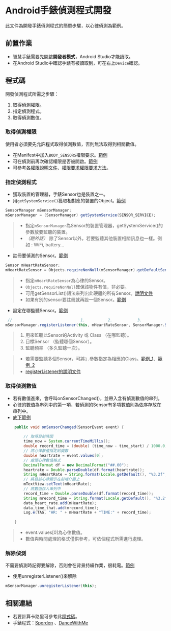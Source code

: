 # Android手錶偵測程式開發

此文件為開發手錶偵測程式的簡單步驟，以心律偵測為範例。

## 前置作業

* 智慧手錶需要先開啟**開發者模式**，Android Studio才能讀取。
* 在Android Studio中確認手錶有被讀取到，可在右上`Device`確認。

## 程式碼

開發偵測程式所需之步驟：
1. 取得偵測權限。
2. 指定偵測程式。
3. 取得偵測數值。

### 取得偵測權限

使用者必須要先允許程式取得偵測數值，否則無法取得到相關數值。

* 在Manifest中加入`BODY_SENSORS`權限要求。[範例](https://github.com/fujisawakazuhi/WatchDevelopmentConcept/blob/master/DancingWithMe/watchdancingsensor/src/main/AndroidManifest.xml#L5)
* 可在偵測前再次確認權限是否被開啟。[範例](https://github.com/fujisawakazuhi/WatchDevelopmentConcept/blob/c5402935eb3e21cd284d19122814363f153cb294/DancingWithMe/watchdancingsensor/src/main/java/im/fju/watchdancingsensor/MainActivity.java#L114)
* 可參考[各權限說明文件](https://developer.android.com/reference/android/Manifest.permission)、[權限要求權限要求方法](https://developer.android.com/training/articles/wear-permissions)。

### 指定偵測程式

* 獲取裝置的管理器，手錶Sensor也是裝置之一。
* 用`getSystemService()`獲取相對應的裝置的Object。[範例](https://github.com/fujisawakazuhi/WatchDevelopmentConcept/blob/c5402935eb3e21cd284d19122814363f153cb294/DancingWithMe/watchdancingsensor/src/main/java/im/fju/watchdancingsensor/MainActivity.java#L127)

```java
SensorManager mSensorManager;
mSensorManager = (SensorManager) getSystemService(SENSOR_SERVICE);
```

> * 指定`mSensorManager`為Sensor的裝置管理器，getSystemService()的參數放要監聽的裝置。
> * *（題外話）* 除了Sensor以外，若要監聽其他裝置相關訊息也一樣。例如 : WiFi, battery...
* 註冊要偵測的Sensor。[範例](https://github.com/fujisawakazuhi/WatchDevelopmentConcept/blob/c5402935eb3e21cd284d19122814363f153cb294/DancingWithMe/watchdancingsensor/src/main/java/im/fju/watchdancingsensor/MainActivity.java#L130)


```java
Sensor mHeartRateSensor;
mHeartRateSensor = Objects.requireNonNull(mSensorManager).getDefaultSensor(Sensor.TYPE_HEART_RATE);
```

> * 指定`mHeartRateSensor`為心律的Sensor。
> * `Objects.requireNonNull`確保該物件有值，非必要。
> * 可用getSensorList()語法來列出此硬體的所有Sensor。[說明文件](https://developer.android.com/reference/android/hardware/SensorManager#getSensorList(int))
> * 如果有別的sensor要註冊就再設一個Sensor。[範例](https://github.com/fujisawakazuhi/WatchDevelopmentConcept/blob/c5402935eb3e21cd284d19122814363f153cb294/DancingWithMe/watchdancingsensor/src/main/java/im/fju/watchdancingsensor/MainActivity.java#L137)

* 設定在哪監聽Sensor。[範例](https://github.com/fujisawakazuhi/WatchDevelopmentConcept/blob/c5402935eb3e21cd284d19122814363f153cb294/DancingWithMe/watchdancingsensor/src/main/java/im/fju/watchdancingsensor/MainActivity.java#L322)

```java
 //                              1.          2.           3.
mSensorManager.registerListener(this, mHeartRateSensor, SensorManager.SENSOR_DELAY_NORMAL);
```

> 1. 用來監聽此Sensor的Activity 或 Class （在哪監聽）。
> 2. 目標Sensor （監聽哪個Sensor）。
> 3. 監聽頻率 （多久監聽一次）。


> * 若需要監聽多個Sensor，可將`1.`參數指定為相應的Class。[範例_1](https://github.com/fujisawakazuhi/WatchDevelopmentConcept/blob/c5402935eb3e21cd284d19122814363f153cb294/DancingWithMe/watchdancingsensor/src/main/java/im/fju/watchdancingsensor/MainActivity.java#L162)、[範例_2](https://github.com/fujisawakazuhi/WatchDevelopmentConcept/blob/c5402935eb3e21cd284d19122814363f153cb294/DancingWithMe/watchdancingsensor/src/main/java/im/fju/watchdancingsensor/MainActivity.java#L191)
> * [registerListener的說明文件](https://developer.android.com/reference/android/hardware/SensorManager#registerListener(android.hardware.SensorListener,%20int,%20int))

### 取得偵測數值

* 若有數值進來，會呼叫onSensorChanged()，並帶入含有偵測數值的串列。
* 心律的數值為串列中的第一項，若偵測的Sensor有多項數值則為依序存放在串列中。
* [底下範例](https://github.com/fujisawakazuhi/WatchDevelopmentConcept/blob/c5402935eb3e21cd284d19122814363f153cb294/DancingWithMe/watchdancingsensor/src/main/java/im/fju/watchdancingsensor/MainActivity.java#L366)

```java
    public void onSensorChanged(SensorEvent event) {
        
        // 取得目前時間
        time_now = System.currentTimeMillis();
        double record_time = (double) (time_now - time_start) / 1000.0;
        // 將心律數值指定給變數
        double heartrate = event.values[0];
        // 處理心律數值格式
        DecimalFormat df = new DecimalFormat("##.00");
        heartrate = Double.parseDouble(df.format(heartrate));
        String mHeartRate = String.format(Locale.getDefault(), "%3.2f", heartrate);
        // 將目前心律顯示在前端介面上
        mTextView.setText(mHeartRate);
        // 將數值存入串列中
        record_time = Double.parseDouble(df.format(record_time));
        String mrecord_time = String.format(Locale.getDefault(), "%3.2f", record_time);
        data_heart_rate.add(mHeartRate);
        data_time_that.add(mrecord_time);
        Log.e(TAG, "HR: " + mHeartRate + "TIME:" + record_time);
        
    }
```
> * event.values[0]為心律數值。
> * 數值與時間處理的格式僅供參考，可依個程式所需進行處理。

### 解除偵測

不需要偵測時記得要解除，否則會在背景持續作業，很耗電。[範例](https://github.com/fujisawakazuhi/WatchDevelopmentConcept/blob/c5402935eb3e21cd284d19122814363f153cb294/DancingWithMe/watchdancingsensor/src/main/java/im/fju/watchdancingsensor/MainActivity.java#L335)

* 使用unregisterListener()來解除

```java
mSensorManager.unregisterListener(this);
```

## 相關連結
* 若要計算卡路里可參考此[程式碼](https://github.com/fujisawakazuhi/WatchDevelopmentConcept/blob/4be8f6c39728fdb823a922326b52146ec7733203/Sporden/watch/src/main/java/com/fjuim/watch/MainActivity.java#L1068)。
* 手錶程式：[Sporden](https://github.com/fujisawakazuhi/WatchDevelopmentConcept/blob/master/Sporden/watch/src/main/java/com/fjuim/watch/MainActivity.java) 、[DanceWithMe](https://github.com/fujisawakazuhi/WatchDevelopmentConcept/blob/master/DancingWithMe/watchdancingsensor/src/main/java/im/fju/watchdancingsensor/MainActivity.java)
